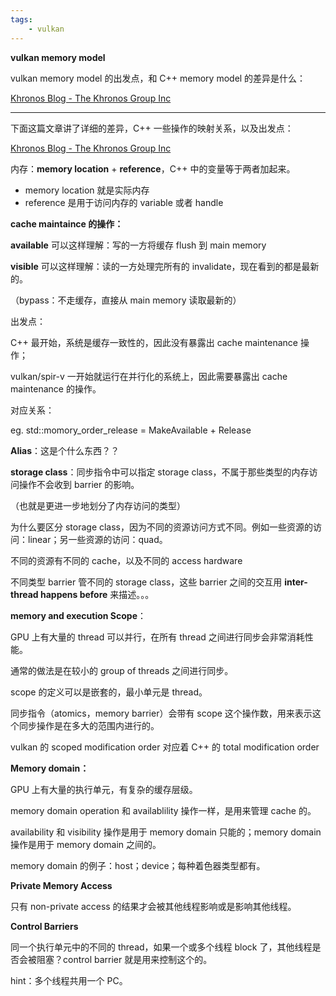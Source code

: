 ```yaml
---
tags:
    - vulkan
---
```

  

**vulkan memory model**

vulkan memory model 的出发点，和 C++ memory model 的差异是什么：

[Khronos Blog - The Khronos Group Inc](https://www.khronos.org/blog/vulkan-has-just-become-the-worlds-first-graphics-api-with-a-formal-memory-model.-so-what-is-a-memory-model-and-why-should-i-care)

-------------------------------------------------------

下面这篇文章讲了详细的差异，C++ 一些操作的映射关系，以及出发点：

[Khronos Blog - The Khronos Group Inc](https://www.khronos.org/blog/comparing-the-vulkan-spir-v-memory-model-to-cs#)

内存：**memory location** + **reference**，C++ 中的变量等于两者加起来。

-   memory location 就是实际内存
-   reference 是用于访问内存的 variable 或者 handle

**cache maintaince 的操作：**

**available** 可以这样理解：写的一方将缓存 flush 到 main memory

**visible** 可以这样理解：读的一方处理完所有的 invalidate，现在看到的都是最新的。

（bypass：不走缓存，直接从 main memory 读取最新的）

出发点：

C++ 最开始，系统是缓存一致性的，因此没有暴露出 cache maintenance 操作；

vulkan/spir-v 一开始就运行在并行化的系统上，因此需要暴露出 cache maintenance 的操作。

对应关系：

eg. std::momory_order_release = MakeAvailable + Release 

**Alias**：这是个什么东西？？

**storage class**：同步指令中可以指定 storage class，不属于那些类型的内存访问操作不会收到 barrier 的影响。

（也就是更进一步地划分了内存访问的类型）

为什么要区分 storage class，因为不同的资源访问方式不同。例如一些资源的访问：linear；另一些资源的访问：quad。

不同的资源有不同的 cache，以及不同的 access hardware

不同类型 barrier 管不同的 storage class，这些 barrier 之间的交互用 **inter-thread happens before** 来描述。。。

**memory and execution Scope**：

GPU 上有大量的 thread 可以并行，在所有 thread 之间进行同步会非常消耗性能。

通常的做法是在较小的 group of threads 之间进行同步。

scope 的定义可以是嵌套的，最小单元是 thread。

同步指令（atomics，memory barrier）会带有 scope 这个操作数，用来表示这个同步操作是在多大的范围内进行的。

vulkan 的 scoped modification order 对应着 C++ 的 total modification order

**Memory domain：**

GPU 上有大量的执行单元，有复杂的缓存层级。

memory domain operation 和 availablility 操作一样，是用来管理 cache 的。

availability 和 visibility 操作是用于 memory domain 只能的；memory domain 操作是用于 memory domain 之间的。

memory domain 的例子：host；device；每种着色器类型都有。

**Private Memory Access**

只有 non-private access 的结果才会被其他线程影响或是影响其他线程。

**Control Barriers**

同一个执行单元中的不同的 thread，如果一个或多个线程 block 了，其他线程是否会被阻塞？control barrier 就是用来控制这个的。

hint：多个线程共用一个 PC。